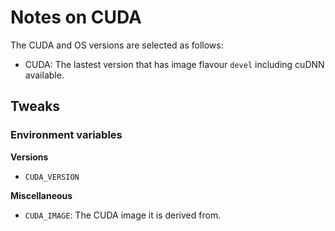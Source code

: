 # Notes on CUDA

The CUDA and OS versions are selected as follows:

* CUDA: The lastest version that has image flavour `devel` including cuDNN
  available.

## Tweaks

### Environment variables

**Versions**

* `CUDA_VERSION`

**Miscellaneous**

* `CUDA_IMAGE`: The CUDA image it is derived from.
